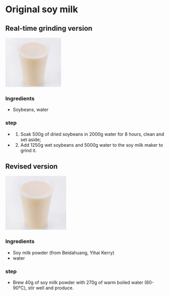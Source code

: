 # Original soy milk

## Real-time grinding version

![原味豆浆](/images/原味豆浆（现磨版）.png)

### Ingredients

- Soybeans, water

### step

- 1. Soak 500g of dried soybeans in 2000g water for 8 hours, clean and set aside;
- 2. Add 1250g wet soybeans and 5000g water to the soy milk maker to grind it.

## Revised version

![原味豆浆](/images/原味豆浆（冲调版）.png)

### Ingredients

- Soy milk powder (from Beidahuang, Yihai Kerry)
- water

### step

- Brew 40g of soy milk powder with 270g of warm boiled water (60-90℃), stir well and produce.
